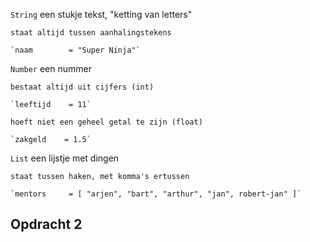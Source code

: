 

`String` een stukje tekst, "ketting van letters"

    staat altijd tussen aanhalingstekens

    `naam        = "Super Ninja"`

`Number` een nummer

    bestaat altijd uit cijfers (int)

    `leeftijd    = 11`

    hoeft niet een geheel getal te zijn (float)

    `zakgeld    = 1.5`

`List` een lijstje met dingen

    staat tussen haken, met komma's ertussen

    `mentors     = [ "arjen", "bart", "arthur", "jan", robert-jan" ]`

## Opdracht 2
